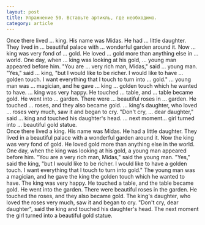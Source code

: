 ```yaml
---
layout: post
title: Упражнение 50. Вставьте артикль, где необходимо.
category: article
---
```

<section class="question">
Once there lived ... king. His name was Midas. He had ... little daughter. They lived in ... beautiful palace with ... wonderful garden around it. Now ... king was very fond of ... gold. He loved ... gold more than anything else in ... world. One day, when ... king was looking at his gold, ... young man appeared before him. "You are ... very rich man, Midas," said ... young man. "Yes," said ... king, "but I would like to be richer. I would like to have ... golden touch. I want everything that I touch to turn into ... gold." ... young man was ... magician, and he gave ... king ... golden touch which he wanted to have. ... king was very happy. He touched ... table, and ... table became gold. He went into ... garden. There were ... beautiful roses in ... garden. He touched ... roses, and they also became gold. ... king's daughter, who loved ... roses very much, saw it and began to cry. "Don't cry, ... dear daughter," said ... king and touched his daughter's head. ... next moment... girl turned into ... beautiful gold statue.
</section>

<section class="answer">
Once there lived a king. His name was Midas. He had a little daughter. They lived in a beautiful palace with a wonderful garden around it. Now the king was very fond of gold. He loved gold more than anything else in the world. One day, when the king was looking at his gold, a young man appeared before him. "You are a very rich man, Midas," said the young man. "Yes," said the king, "but I would like to be richer. I would like to have a golden touch. I want everything that I touch to turn into gold." The young man was a magician, and he gave the king the golden touch which he wanted to have. The king was very happy. He touched a table, and the table became gold. He went into the garden. There were beautiful roses in the garden. He touched the roses, and they also became gold. The king's daughter, who loved the roses very much, saw it and began to cry. "Don't cry, dear daughter", said the king and touched his daughter's head. The next moment the girl turned into a beautiful gold statue.
</section>